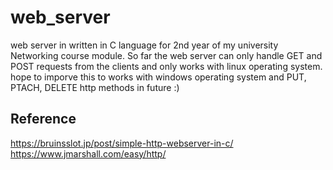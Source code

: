 # web_server
web server in written in C language for 2nd year of my university Networking course module. So far the web server can only handle GET and POST requests from the clients and only works with linux operating system. hope to imporve this to works with windows operating system and PUT, PTACH, DELETE http methods in future :)

## Reference 
https://bruinsslot.jp/post/simple-http-webserver-in-c/
<br>
https://www.jmarshall.com/easy/http/
